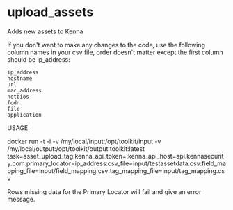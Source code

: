 # upload_assets

Adds new assets to Kenna

If you don't want to make any changes to the code, use the following column names in your csv file, order doesn't matter except the first column should be ip_address:

    ip_address
    hostname
    url
    mac_address
    netbios
    fqdn
    file
    application

USAGE:

docker run -t -i -v /my/local/input:/opt/toolkit/input -v /my/local/output:/opt/toolkit/output toolkit:latest task=asset_upload_tag:kenna_api_token=<token>:kenna_api_host=api.kennasecurity.com:primary_locator=ip_address:csv_file=input/testassetdata.csv:field_mapping_file=input/field_mapping.csv:tag_mapping_file=input/tag_mapping.csv

Rows missing data for the Primary Locator will fail and give an error message. 
